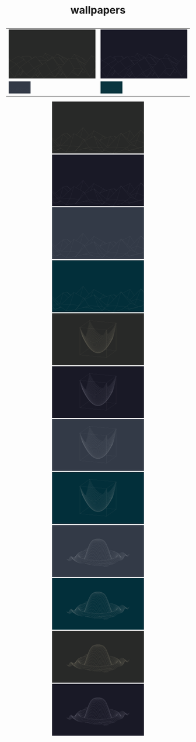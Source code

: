 <center><h1>wallpapers</h1>

<table>
    <tr>
        <table>
            <tr>
                <td><img src="./wallpapers/gruvbox/sinxcosy-4k-gruvbox.png"></td>
                <td><img src="./wallpapers/catppuccin/sinxcosy-4k-catppuccin.png"></td>
            </tr>
            <tr>
                <td><img src="./wallpapers/nord/sinxcosy-4k-nord.png" width="25%"></td>
                <td><img src="./wallpapers/solarized/sinxcosy-4k-solarized.png" width="25%"></td>
            </tr>
        </table>
    </tr>
    <tr>
        <td width="50%"><img src="./wallpapers/gruvbox/esinxcosy-4k-gruvbox.png" width="50%"></td>
        <td width="50%"><img src="./wallpapers/catppuccin/esinxcosy-4k-catppuccin.png" width="50%"></td>
    </tr>
    <tr>
        <td width="50%"><img src="./wallpapers/nord/esinxcosy-4k-nord.png" width="50%"></td>
        <td width="50%"><img src="./wallpapers/solarized/esinxcosy-4k-solarized.png" width="50%"></td>
    </tr>
    <tr>
        <td width="50%"><img src="./wallpapers/gruvbox/x2y2-4k-gruvbox.png" width="50%"></td>
        <td width="50%"><img src="./wallpapers/catppuccin/x2y2-4k-catppuccin.png" width="50%"></td>
    </tr>
    <tr>
        <td width="50%"><img src="./wallpapers/nord/x2y2-4k-nord.png" width="50%"></td>
        <td width="50%"><img src="./wallpapers/solarized/x2y2-4k-solarized.png" width="50%"></td>
    </tr>
    <tr>
        <td width="50%"><img src="./wallpapers/nord/sinx2y2-4k-nord.png" width="50%"></td>
        <td width="50%"><img src="./wallpapers/solarized/sinx2y2-4k-solarized.png" width="50%"></td>
    </tr>
    <tr>
        <td width="50%"><img src="./wallpapers/gruvbox/sinx2y2-4k-gruvbox.png" width="50%"></td>
        <td width="50%"><img src="./wallpapers/catppuccin/sinx2y2-4k-catppuccin.png" width="50%"></td>
    </tr>
</table>
